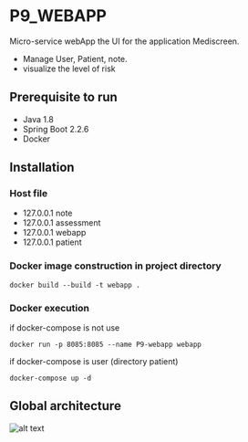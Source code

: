 # P9_WEBAPP

Micro-service webApp the UI for the application Mediscreen.
- Manage User, Patient, note.
- visualize the level of risk
 

## Prerequisite to run

- Java 1.8
- Spring Boot 2.2.6
- Docker

## Installation
### Host file

- 127.0.0.1 note
- 127.0.0.1 assessment
- 127.0.0.1 webapp
- 127.0.0.1 patient

### Docker image construction in project directory
~~~
docker build --build -t webapp .
~~~
### Docker execution
if docker-compose is not use
~~~
docker run -p 8085:8085 --name P9-webapp webapp
~~~~
if docker-compose is user (directory patient)
~~~
docker-compose up -d
~~~~
   
## Global architecture
![alt text](schema.jpg)